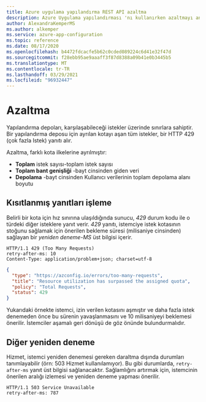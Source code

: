 ```yaml
---
title: Azure uygulama yapılandırma REST API azaltma
description: Azure Uygulama yapılandırması 'nı kullanırken azaltmayı anlamak için başvuru sayfaları REST API
author: AlexandraKemperMS
ms.author: alkemper
ms.service: azure-app-configuration
ms.topic: reference
ms.date: 08/17/2020
ms.openlocfilehash: b4472fdcacfe5b62c0cded089224c6d41e32f47d
ms.sourcegitcommit: f28ebb95ae9aaaff3f87d8388a09b41e0b3445b5
ms.translationtype: MT
ms.contentlocale: tr-TR
ms.lasthandoff: 03/29/2021
ms.locfileid: "96932447"
---
```

# <a name="throttling"></a>Azaltma

Yapılandırma depoları, karşılaşabileceği istekler üzerinde sınırlara sahiptir. Bir yapılandırma deposu için ayrılan kotayı aşan tüm istekler, bir HTTP 429 (çok fazla Istek) yanıtı alır.

Azaltma, farklı kota ilkelerine ayrılmıştır:

- **Toplam** istek sayısı-toplam istek sayısı
- **Toplam bant genişliği** -bayt cinsinden giden veri
- **Depolama** -bayt cinsinden Kullanıcı verilerinin toplam depolama alanı boyutu

## <a name="handling-throttled-responses"></a>Kısıtlanmış yanıtları işleme

Belirli bir kota için hız sınırına ulaşıldığında sunucu, _429_ durum kodu ile o türdeki diğer isteklere yanıt verir. _429_ yanıtı, istemciye istek kotasının stoğunu sağlamak için önerilen bekleme süresi (milisaniye cinsinden) sağlayan bir _yeniden deneme-MS_ üst bilgisi içerir.

```http
HTTP/1.1 429 (Too Many Requests)
retry-after-ms: 10
Content-Type: application/problem+json; charset=utf-8
```

```json
{
  "type": "https://azconfig.io/errors/too-many-requests",
  "title": "Resource utilization has surpassed the assigned quota",
  "policy": "Total Requests",
  "status": 429
}
```

Yukarıdaki örnekte istemci, izin verilen kotasını aşmıştır ve daha fazla istek denemeden önce bu sürenin yavaşlanmasını ve 10 milisaniyeyi beklemesi önerilir. İstemciler aşamalı geri dönüşü de göz önünde bulundurmalıdır.

## <a name="other-retry"></a>Diğer yeniden deneme

Hizmet, istemci yeniden denemesi gereken daraltma dışında durumları tanımlayabilir (örn: 503 Hizmet kullanılamıyor). Bu gibi durumlarda, `retry-after-ms` yanıt üst bilgisi sağlanacaktır. Sağlamlığını artırmak için, istemcinin önerilen aralığı izlemesi ve yeniden deneme yapması önerilir.

```http
HTTP/1.1 503 Service Unavailable
retry-after-ms: 787
```
